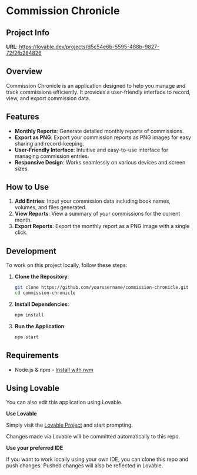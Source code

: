 # Commission Chronicle

## Project Info

**URL**: https://lovable.dev/projects/d5c54e6b-5595-488b-9827-72f2fb284826

## Overview

Commission Chronicle is an application designed to help you manage and track commissions efficiently. It provides a user-friendly interface to record, view, and export commission data.

## Features

- **Monthly Reports**: Generate detailed monthly reports of commissions.
- **Export as PNG**: Export your commission reports as PNG images for easy sharing and record-keeping.
- **User-Friendly Interface**: Intuitive and easy-to-use interface for managing commission entries.
- **Responsive Design**: Works seamlessly on various devices and screen sizes.

## How to Use

1. **Add Entries**: Input your commission data including book names, volumes, and files generated.
2. **View Reports**: View a summary of your commissions for the current month.
3. **Export Reports**: Export the monthly report as a PNG image with a single click.

## Development

To work on this project locally, follow these steps:

1. **Clone the Repository**:
    ```sh
    git clone https://github.com/yourusername/commission-chronicle.git
    cd commission-chronicle
    ```

2. **Install Dependencies**:
    ```sh
    npm install
    ```

3. **Run the Application**:
    ```sh
    npm start
    ```

## Requirements

- Node.js & npm - [Install with nvm](https://github.com/nvm-sh/nvm#installing-and-updating)

## Using Lovable

You can also edit this application using Lovable.

**Use Lovable**

Simply visit the [Lovable Project](https://lovable.dev/projects/d5c54e6b-5595-488b-9827-72f2fb284826) and start prompting.

Changes made via Lovable will be committed automatically to this repo.

**Use your preferred IDE**

If you want to work locally using your own IDE, you can clone this repo and push changes. Pushed changes will also be reflected in Lovable.
